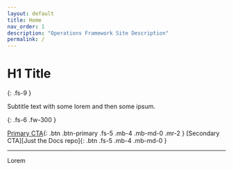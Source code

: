 ```yaml
---
layout: default
title: Home
nav_order: 1
description: "Operations Framework Site Description"
permalink: /
---
```


# H1 Title
{: .fs-9 }

Subtitle text with some lorem and then some ipsum. 

{: .fs-6 .fw-300 }

[Primary CTA](#getting-started){: .btn .btn-primary .fs-5 .mb-4 .mb-md-0 .mr-2 }
[Secondary CTA][Just the Docs repo]{: .btn .fs-5 .mb-4 .mb-md-0 }

---

Lorem 